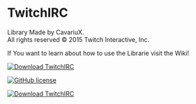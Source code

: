 # TwitchIRC
Library Made by CavariuX.      
All rights reserved © 2015 Twitch Interactive, Inc.

If You want to learn about how to use the Librarie visit the Wiki!                      

[![Download TwitchIRC](https://img.shields.io/badge/TwitchIRC-v1.0-green.svg?style=plastic)](https://github.com/CavariuX/TwitchIRC/releases/tag/v1.0-Beta)

[![GitHub license](https://img.shields.io/github/license/mashape/apistatus.svg?style=plastic)](https://github.com/CavariuX/TwitchIRC/blob/master/LICENSE)

[![Download TwitchIRC](https://img.shields.io/badge/Documentation-v1.0-orange.svg?style=plastic)](http://cavariux.github.io/TwitchIRC/)
